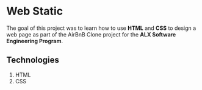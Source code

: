 # Web Static

The goal of this project was to learn how to use **HTML** and **CSS** to design a web page as part of the AirBnB Clone project for the **ALX Software Engineering Program**.

## Technologies
1. HTML
2. CSS
